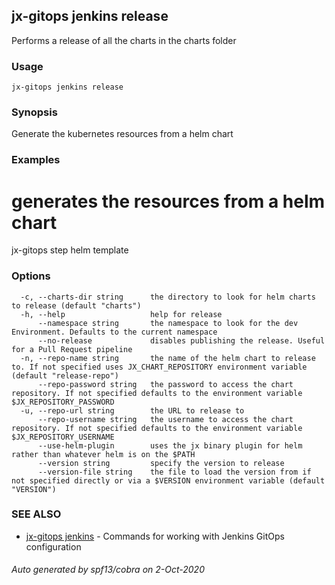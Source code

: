 ## jx-gitops jenkins release

Performs a release of all the charts in the charts folder

### Usage

```
jx-gitops jenkins release
```

### Synopsis

Generate the kubernetes resources from a helm chart

### Examples

  # generates the resources from a helm chart
  jx-gitops step helm template

### Options

```
  -c, --charts-dir string      the directory to look for helm charts to release (default "charts")
  -h, --help                   help for release
      --namespace string       the namespace to look for the dev Environment. Defaults to the current namespace
      --no-release             disables publishing the release. Useful for a Pull Request pipeline
  -n, --repo-name string       the name of the helm chart to release to. If not specified uses JX_CHART_REPOSITORY environment variable (default "release-repo")
      --repo-password string   the password to access the chart repository. If not specified defaults to the environment variable $JX_REPOSITORY_PASSWORD
  -u, --repo-url string        the URL to release to
      --repo-username string   the username to access the chart repository. If not specified defaults to the environment variable $JX_REPOSITORY_USERNAME
      --use-helm-plugin        uses the jx binary plugin for helm rather than whatever helm is on the $PATH
      --version string         specify the version to release
      --version-file string    the file to load the version from if not specified directly or via a $VERSION environment variable (default "VERSION")
```

### SEE ALSO

* [jx-gitops jenkins](jx-gitops_jenkins.md)	 - Commands for working with Jenkins GitOps configuration

###### Auto generated by spf13/cobra on 2-Oct-2020
